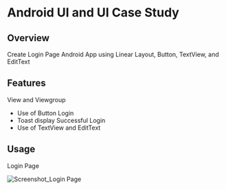 # Android UI and UI Case Study

## Overview
Create Login Page Android App using Linear Layout, Button, TextView, and EditText

## Features
View and Viewgroup
- Use of Button Login
- Toast display Successful Login
- Use of TextView and EditText

## Usage
Login Page

![Screenshot_Login Page](https://user-images.githubusercontent.com/56164259/68088233-646aa580-fe8f-11e9-8735-e5fb469e8642.png)

